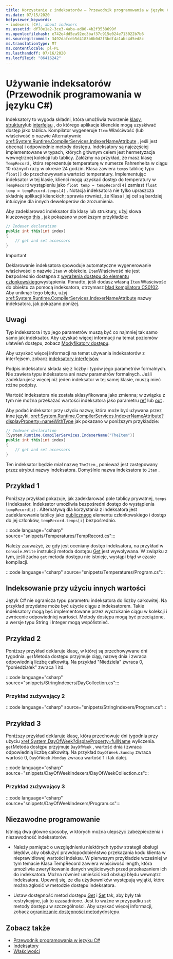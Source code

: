 ```yaml
---
title: Korzystanie z indeksatorów — Przewodnik programowania w języku C#
ms.date: 07/15/2020
helpviewer_keywords:
- indexers [C#], about indexers
ms.assetid: df70e1a2-3ce3-4aba-ad80-4b2f3538699f
ms.openlocfilehash: e742e4dd5ea92ec3baf37c915e024e713022b7b6
ms.sourcegitcommit: 3492dafceb5d4183b6b0d2f3bdf4a1abc4d5ed8c
ms.translationtype: MT
ms.contentlocale: pl-PL
ms.lasthandoff: 07/16/2020
ms.locfileid: "86416242"
---
```

# <a name="using-indexers-c-programming-guide"></a>Używanie indeksatorów (Przewodnik programowania w języku C#)

Indeksatory to wygoda składni, która umożliwia tworzenie [klasy](../../language-reference/keywords/class.md), [struktury](../../language-reference/builtin-types/struct.md)lub [interfejsu](../../language-reference/keywords/interface.md) , do którego aplikacje klienckie mogą uzyskiwać dostęp jako tablica. Kompilator wygeneruje `Item` Właściwość (lub właściwość o nazwie Alternatywnie <xref:System.Runtime.CompilerServices.IndexerNameAttribute> , jeśli jest obecna) i odpowiednie metody dostępu. Indeksatory są najczęściej implementowane w typach, których głównym celem jest hermetyzacja wewnętrznej kolekcji lub tablicy. Załóżmy na przykład, że masz klasę `TempRecord` , która reprezentuje temperaturę w numerze Fahrenheita w ciągu 10 różnych razy w okresie 24 godzin. Klasa zawiera `temps` tablicę typu `float[]` do przechowywania wartości temperatury. Implementując indeksator w tej klasie, klienci mogą uzyskać dostęp do temperatury w `TempRecord` wystąpieniu jako `float temp = tempRecord[4]` zamiast `float temp = tempRecord.temps[4]` . Notacja indeksatora nie tylko upraszcza składnię aplikacji klienckich; sprawia również, że Klasa i jej cel są bardziej intuicyjne dla innych deweloperów do zrozumienia.

Aby zadeklarować indeksator dla klasy lub struktury, użyj słowa kluczowego [this](../../language-reference/keywords/this.md) , jak pokazano w poniższym przykładzie:

```csharp
// Indexer declaration
public int this[int index]
{
    // get and set accessors
}
```

> [!IMPORTANT]
> Deklarowanie indeksatora spowoduje automatyczne wygenerowanie właściwości o nazwie `Item` w obiekcie. `Item`Właściwość nie jest bezpośrednio dostępna z [wyrażenia dostępu do elementu członkowskiego](../../language-reference/operators/member-access-operators.md#member-access-expression-)wystąpienia. Ponadto, jeśli dodasz własną `Item` Właściwość do obiektu za pomocą indeksatora, otrzymasz [błąd kompilatora CS0102](../../misc/cs0102.md). Aby uniknąć tego błędu, użyj <xref:System.Runtime.CompilerServices.IndexerNameAttribute> nazwy indeksatora, jak pokazano poniżej.

## <a name="remarks"></a>Uwagi

Typ indeksatora i typ jego parametrów muszą być co najmniej tak samo samo jak indeksator. Aby uzyskać więcej informacji na temat poziomów ułatwień dostępu, zobacz [Modyfikatory dostępu](../../language-reference/keywords/access-modifiers.md).

Aby uzyskać więcej informacji na temat używania indeksatorów z interfejsem, zobacz [indeksatory interfejsów](./indexers-in-interfaces.md).

Podpis indeksatora składa się z liczby i typów jego parametrów formalnych. Nie zawiera typu indeksatora ani nazw parametrów formalnych. Jeśli zadeklarujesz więcej niż jeden indeksator w tej samej klasie, muszą mieć różne podpisy.

Wartość indeksatora nie została sklasyfikowana jako zmienna; w związku z tym nie można przekazać wartości indeksatora jako parametru [ref](../../language-reference/keywords/ref.md) lub [out](../../language-reference/keywords/out-parameter-modifier.md) .

Aby podać indeksator przy użyciu nazwy, która może być używana przez inne języki, <xref:System.Runtime.CompilerServices.IndexerNameAttribute?displayProperty=nameWithType> jak pokazano w poniższym przykładzie:

```csharp
// Indexer declaration
[System.Runtime.CompilerServices.IndexerName("TheItem")]
public int this[int index]
{
    // get and set accessors
}
```

Ten indeksator będzie miał nazwę `TheItem` , ponieważ jest zastępowany przez atrybut nazwy indeksatora. Domyślnie nazwa indeksatora to `Item` .

## <a name="example-1"></a>Przykład 1

Poniższy przykład pokazuje, jak zadeklarować pole tablicy prywatnej, `temps` i indeksator. Indeksator umożliwia bezpośredni dostęp do wystąpienia `tempRecord[i]` . Alternatywą dla korzystania z indeksatora jest zadeklarowanie tablicy jako [publicznego](../../language-reference/keywords/public.md) elementu członkowskiego i dostęp do jej członków, `tempRecord.temps[i]` bezpośrednio.

:::code language="csharp" source="snippets/Temperatures/TempRecord.cs":::

Należy zauważyć, że gdy jest oceniany dostęp indeksatora, na przykład w `Console.Write` instrukcji metoda dostępu [Get](../../language-reference/keywords/get.md) jest wywoływana. W związku z tym, jeśli żadna `get` metoda dostępu nie istnieje, wystąpi błąd w czasie kompilacji.

:::code language="csharp" source="snippets/Temperatures/Program.cs":::

## <a name="indexing-using-other-values"></a>Indeksowanie przy użyciu innych wartości

Język C# nie ogranicza typu parametru indeksatora do liczby całkowitej. Na przykład przydatne może być użycie ciągu z indeksatorem. Takie indeksatory mogą być implementowane przez wyszukanie ciągu w kolekcji i zwrócenie odpowiedniej wartości. Metody dostępu mogą być przeciążone, a wersje typu String i Integer mogą współistnieć.

## <a name="example-2"></a>Przykład 2

Poniższy przykład deklaruje klasę, w której są przechowywane dni tygodnia. `get`Metoda dostępu przyjmuje ciąg, nazwę dnia i zwraca odpowiednią liczbę całkowitą. Na przykład "Niedziela" zwraca 0, "poniedziałek" zwraca 1 itd.

:::code language="csharp" source="snippets/StringIndexers/DayCollection.cs":::

### <a name="consuming-example-2"></a>Przykład zużywający 2

:::code language="csharp" source="snippets/StringIndexers/Program.cs":::

## <a name="example-3"></a>Przykład 3

Poniższy przykład deklaruje klasę, która przechowuje dni tygodnia przy użyciu <xref:System.DayOfWeek?displayProperty=fullName> wyliczenia. `get`Metoda dostępu przyjmuje `DayOfWeek` , wartość dnia i zwraca odpowiednią liczbę całkowitą. Na przykład `DayOfWeek.Sunday` zwraca wartość 0, `DayOfWeek.Monday` zwraca wartość 1 i tak dalej.

:::code language="csharp" source="snippets/DayOfWeekIndexers/DayOfWeekCollection.cs":::

### <a name="consuming-example-3"></a>Przykład zużywający 3

:::code language="csharp" source="snippets/DayOfWeekIndexers/Program.cs":::

## <a name="robust-programming"></a>Niezawodne programowanie

Istnieją dwa główne sposoby, w których można ulepszyć zabezpieczenia i niezawodność indeksatorów:

- Należy pamiętać o uwzględnieniu niektórych typów strategii obsługi błędów, aby obsłużyć prawdopodobieństwo przekazania kodu klienta w nieprawidłowej wartości indeksu. W pierwszym przykładzie wcześniej w tym temacie Klasa TempRecord zawiera właściwość length, która umożliwia zweryfikowanie danych wejściowych przed przekazaniem ich do indeksatora. Można również umieścić kod obsługi błędu wewnątrz indeksatora. Upewnij się, że dla użytkowników występują wyjątki, które można zgłosić w metodzie dostępu indeksatora.

- Ustaw dostępność metod dostępu [Get](../../language-reference/keywords/get.md) i [Set](../../language-reference/keywords/set.md) tak, aby były tak restrykcyjne, jak to uzasadnione. Jest to ważne w przypadku `set` metody dostępu w szczególności. Aby uzyskać więcej informacji, zobacz [ograniczanie dostępności metody](../classes-and-structs/restricting-accessor-accessibility.md)dostępu.

## <a name="see-also"></a>Zobacz także

- [Przewodnik programowania w języku C#](../index.md)
- [Indeksatory](./index.md)
- [Właściwości](../classes-and-structs/properties.md)
